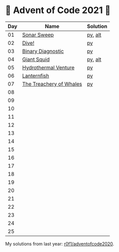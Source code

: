# :christmas_tree: Advent of Code 2021 :christmas_tree:

|Day|Name|Solution|
|---|---|---|
|01|[Sonar Sweep](https://adventofcode.com/2021/day/1)|[py](/day01/main.py), [alt](/day01/alt.py)|
|02|[Dive!](https://adventofcode.com/2021/day/2)|[py](/day02/main.py)|
|03|[Binary Diagnostic](https://adventofcode.com/2021/day/3)|[py](/day03/main.py)|
|04|[Giant Squid](https://adventofcode.com/2021/day/4)|[py](/day04/main.py), [alt](/day04/alt.py)|
|05|[Hydrothermal Venture](https://adventofcode.com/2021/day/5)|[py](/day05/main.py)|
|06|[Lanternfish](https://adventofcode.com/2021/day/6)|[py](/day06/main.py)|
|07|[The Treachery of Whales](https://adventofcode.com/2021/day/7)|[py](/day07/main.py)|
|08|||
|09|||
|10|||
|11|||
|12|||
|13|||
|14|||
|15|||
|16|||
|17|||
|18|||
|19|||
|20|||
|21|||
|22|||
|23|||
|24|||
|25|||

My solutions from last year: [r0f1/adventofcode2020](https://github.com/r0f1/adventofcode2020).
